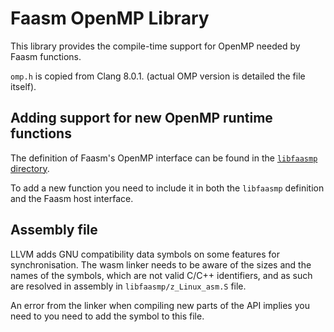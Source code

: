 # Faasm OpenMP Library

This library provides the compile-time support for OpenMP needed by Faasm
functions.

`omp.h` is copied from Clang 8.0.1. (actual OMP version is detailed the file
itself).

## Adding support for new OpenMP runtime functions

The definition of Faasm's OpenMP interface can be found in the [`libfaasmp`
directory](/libfaasmp).

To add a new function you need to include it in both the `libfaasmp` definition
and the Faasm host interface.

## Assembly file

LLVM adds GNU compatibility data symbols on some features for synchronisation.
The wasm linker needs to be aware of the sizes and the names of the symbols,
which are not valid C/C++ identifiers, and as such are resolved in assembly in
`libfaasmp/z_Linux_asm.S` file. 

An error from the linker when compiling new parts of the API implies you need to
you need to add the symbol to this file.

